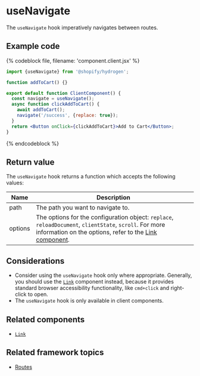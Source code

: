 # useNavigate


The `useNavigate` hook imperatively navigates between routes.

## Example code

{% codeblock file, filename: 'component.client.jsx' %}

```jsx
import {useNavigate} from '@shopify/hydrogen';

function addToCart() {}

export default function ClientComponent() {
  const navigate = useNavigate();
  async function clickAddToCart() {
    await addToCart();
    navigate('/success', {replace: true});
  }
  return <Button onClick={clickAddToCart}>Add to Cart</Button>;
}
```

{% endcodeblock %}

## Return value

The `useNavigate` hook returns a function which accepts the following values:

| Name    | Description                                                                                                                                                                                                                  |
| ------- | ---------------------------------------------------------------------------------------------------------------------------------------------------------------------------------------------------------------------------- |
| path    | The path you want to navigate to.                                                                                                                                                                                            |
| options | The options for the configuration object: `replace`, `reloadDocument`, `clientState`, `scroll`. For more information on the options, refer to the [Link component](/components/framework/link/). |

## Considerations

- Consider using the `useNavigate` hook only where appropriate. Generally, you should use the [`Link`](/components/framework/link/) component instead, because it provides standard browser accessibility functionality, like `cmd+click` and right-click to open.
- The `useNavigate` hook is only available in client components.

## Related components

- [`Link`](/components/framework/link/)

## Related framework topics

- [Routes](https://shopify.dev/custom-storefronts/hydrogen/routing)
